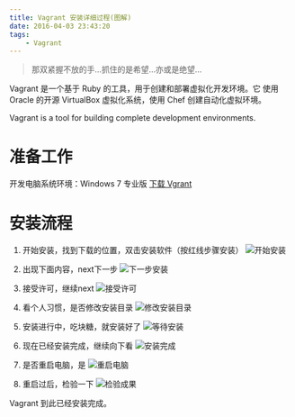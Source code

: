 ```yaml
---
title: Vagrant 安装详细过程(图解)
date: 2016-04-03 23:43:20
tags:
    - Vagrant
---
```


> 那双紧握不放的手…抓住的是希望…亦或是绝望…

Vagrant 是一个基于 Ruby 的工具，用于创建和部署虚拟化开发环境。它 使用 Oracle 的开源 VirtualBox 虚拟化系统，使用 Chef 创建自动化虚拟环境。

<!-- more -->

Vagrant is a tool for building complete development environments.

# 准备工作

开发电脑系统环境：Windows 7 专业版
[下载 Vgrant](https://www.vagrantup.com/downloads.html)

# 安装流程

1. 开始安装，找到下载的位置，双击安装软件（按红线步骤安装）
![开始安装](https://s2.ax1x.com/2020/02/03/1UZQ9U.jpg)

2. 出现下面内容，next下一步
![下一步安装](https://s2.ax1x.com/2020/02/03/1UZl3F.jpg)

3. 接受许可，继续next
![接受许可](https://s2.ax1x.com/2020/02/03/1UZ1c4.jpg)

4. 看个人习惯，是否修改安装目录
![修改安装目录](https://s2.ax1x.com/2020/02/03/1UZKhT.jpg)

5. 安装进行中，吃块糖，就安装好了
![等待安装](https://s2.ax1x.com/2020/02/03/1UZkcQ.jpg)

6. 现在已经安装完成，继续向下看
![安装完成](https://s2.ax1x.com/2020/02/03/1UZ3jJ.jpg)

7. 是否重启电脑，是
![重启电脑](https://s2.ax1x.com/2020/02/03/1UZUN6.jpg)

8. 重启过后，检验一下
![检验成果](https://s2.ax1x.com/2020/02/03/1UZa4K.jpg)

Vagrant 到此已经安装完成。